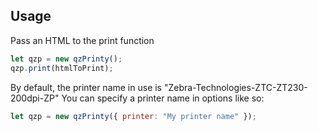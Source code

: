 ## Usage
Pass an HTML to the print function

```jsx
let qzp = new qzPrinty();
qzp.print(htmlToPrint);
```

By default, the printer name in use is "Zebra-Technologies-ZTC-ZT230-200dpi-ZP"
You can specify a printer name in options like so:
```jsx
let qzp = new qzPrinty({ printer: "My printer name" });
```
